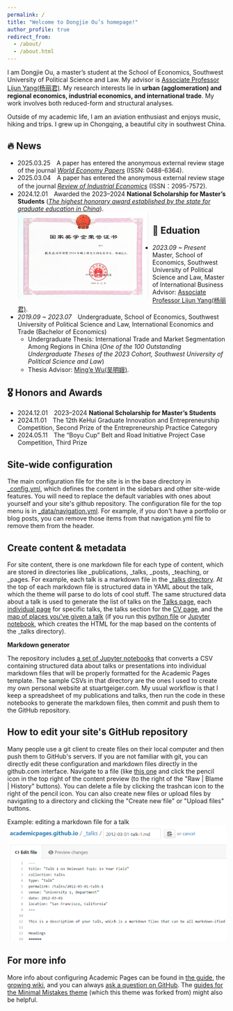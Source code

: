 ```yaml
---
permalink: /
title: "Welcome to Dongjie Ou’s homepage!"
author_profile: true
redirect_from: 
  - /about/
  - /about.html
---
```


I am Dongjie Ou, a master’s student at the School of Economics, Southwest University of Political Science and Law.  My advisor is [Associate Professor Lijun Yang(杨丽君)](https://es.swupl.edu.cn/szdw/zrjs/ax/x1gjjjymyx/283110.htm). My research interests lie in **urban (agglomeration) and regional economics, industrial economics, and international trade**. My work involves both reduced-form and structural analyses.

Outside of my academic life, I am an aviation enthusiast and enjoys music, hiking and trips. I grew up in Chongqing, a beautiful city in southwest China.

🔥 News
------
- 2025.03.25&emsp;A paper has entered the anonymous external review stage of the journal [*World Economy Papers*](http://sjjjwh.magtech.com.cn/CN/0488-6364/home.shtml) (ISSN: 0488-6364).
- 2025.03.04&emsp;A paper has entered the anonymous external review stage of the journal [*Review of Industrial Economics*](https://xdch.cbpt.cnki.net/WKG/WebPublication/index.aspx?mid=xdch) (ISSN：2095-7572).
- 2024.12.01&emsp;Awarded the 2023–2024 **National Scholarship for Master’s Students** ([*The highest honorary award established by the state for graduate education in China*](https://www.gov.cn/fuwu/2014-06/11/content_2698545.htm)).
  <br/><img src='/images/National Scholarship.png' style='width: 300px; height: auto; float: left; margin-right: 10px;'>


📖 Eduation
------
- *2023.09 ~ Present*&emsp;Master, School of Economics, Southwest University of Political Science and Law, Master of International Business
  Advisor: [Associate Professor Lijun Yang(杨丽君)](https://es.swupl.edu.cn/szdw/zrjs/ax/x1gjjjymyx/283110.htm).
- *2019.09 ~ 2023.07*&emsp;Undergraduate, School of Economics, Southwest University of Political Science and Law, International Economics and Trade (Bachelor of Economics)
  - Undergraduate Thesis: International Trade and Market Segmentation Among Regions in China (*One of the 100 Outstanding Undergraduate Theses of the 2023 Cohort, Southwest University of Political Science and Law*)
  - Thesis Advisor: [Ming’e Wu(吴明娥)](https://es.swupl.edu.cn/szdw/zrjs/ax/x1gjjjymyx/283106.htm).

🎖️ Honors and Awards
------
- 2024.12.01&emsp;2023–2024 **National Scholarship for Master’s Students**
- 2024.11.01&emsp;The 12th KeHui Graduate Innovation and Entrepreneurship Competition, Second Prize of the Entrepreneurship Practice Category
- 2024.05.11&emsp;The “Boyu Cup” Belt and Road Initiative Project Case Competition, Third Prize

Site-wide configuration
------
The main configuration file for the site is in the base directory in [_config.yml](https://github.com/academicpages/academicpages.github.io/blob/master/_config.yml), which defines the content in the sidebars and other site-wide features. You will need to replace the default variables with ones about yourself and your site's github repository. The configuration file for the top menu is in [_data/navigation.yml](https://github.com/academicpages/academicpages.github.io/blob/master/_data/navigation.yml). For example, if you don't have a portfolio or blog posts, you can remove those items from that navigation.yml file to remove them from the header. 

Create content & metadata
------
For site content, there is one markdown file for each type of content, which are stored in directories like _publications, _talks, _posts, _teaching, or _pages. For example, each talk is a markdown file in the [_talks directory](https://github.com/academicpages/academicpages.github.io/tree/master/_talks). At the top of each markdown file is structured data in YAML about the talk, which the theme will parse to do lots of cool stuff. The same structured data about a talk is used to generate the list of talks on the [Talks page](https://academicpages.github.io/talks), each [individual page](https://academicpages.github.io/talks/2012-03-01-talk-1) for specific talks, the talks section for the [CV page](https://academicpages.github.io/cv), and the [map of places you've given a talk](https://academicpages.github.io/talkmap.html) (if you run this [python file](https://github.com/academicpages/academicpages.github.io/blob/master/talkmap.py) or [Jupyter notebook](https://github.com/academicpages/academicpages.github.io/blob/master/talkmap.ipynb), which creates the HTML for the map based on the contents of the _talks directory).

**Markdown generator**

The repository includes [a set of Jupyter notebooks](https://github.com/academicpages/academicpages.github.io/tree/master/markdown_generator
) that converts a CSV containing structured data about talks or presentations into individual markdown files that will be properly formatted for the Academic Pages template. The sample CSVs in that directory are the ones I used to create my own personal website at stuartgeiger.com. My usual workflow is that I keep a spreadsheet of my publications and talks, then run the code in these notebooks to generate the markdown files, then commit and push them to the GitHub repository.

How to edit your site's GitHub repository
------
Many people use a git client to create files on their local computer and then push them to GitHub's servers. If you are not familiar with git, you can directly edit these configuration and markdown files directly in the github.com interface. Navigate to a file (like [this one](https://github.com/academicpages/academicpages.github.io/blob/master/_talks/2012-03-01-talk-1.md) and click the pencil icon in the top right of the content preview (to the right of the "Raw | Blame | History" buttons). You can delete a file by clicking the trashcan icon to the right of the pencil icon. You can also create new files or upload files by navigating to a directory and clicking the "Create new file" or "Upload files" buttons. 

Example: editing a markdown file for a talk
![Editing a markdown file for a talk](/images/editing-talk.png)

For more info
------
More info about configuring Academic Pages can be found in [the guide](https://academicpages.github.io/markdown/), the [growing wiki](https://github.com/academicpages/academicpages.github.io/wiki), and you can always [ask a question on GitHub](https://github.com/academicpages/academicpages.github.io/discussions). The [guides for the Minimal Mistakes theme](https://mmistakes.github.io/minimal-mistakes/docs/configuration/) (which this theme was forked from) might also be helpful.
